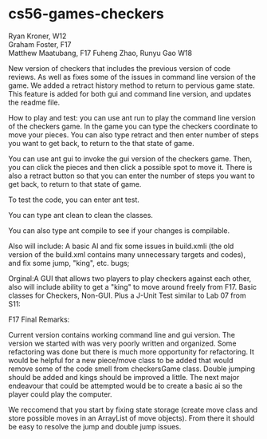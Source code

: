 # cs56-games-checkers

Ryan Kroner, W12  
Graham Foster, F17  
Matthew Maatubang, F17
Fuheng Zhao, Runyu Gao W18


New version of checkers that includes the previous version of code reviews.
As well as fixes some of the issues in command line version of the game.
We added a retract history method to return to pervious game state. This feature is added for both gui and command line version, and updates the readme file.


How to play and test:
you can use ant run to play the command line version of the checkers game. In the game you can type the checkers coordinate to move your pieces. 
You can also type retract and then enter number of steps you want to get back, to return to the that state of game.

You can use ant gui to invoke the gui version of the checkers game. Then, you can click the pieces and then click a possible spot to move it. 
There is also a retract button so that you can enter the number of steps you want to get back, to return to that state of game.

To test the code, you can enter ant test.

You can type ant clean to clean the classes. 

You can also type ant compile to see if your changes is compilable.


Also will include: A basic AI and fix some issues in build.xmli (the old version of the build.xml contains many unnecessary targets and codes), and fix some jump, "king", etc. bugs;

Orginal:A GUI that allows two players to play checkers against each other, also will include ability to get a "king" to move around freely from F17.
Basic classes for Checkers, Non-GUI. Plus a J-Unit Test similar to Lab 07 from S11:

F17 Final Remarks:

Current version contains working command line and gui version.
The version we started with was very poorly written and organized. Some refactoring was done but there is much more opportunity for refactoring. 
It would be helpful for a new piece/move class to be added that would remove some of the code smell from checkersGame class.
Double jumping should be added and kings should be improved a little. 
The next major endeavour that could be attempted would be to create a basic ai so the player could play the computer.

We reccomend that you start by fixing state storage (create move class and store possible moves in an ArrayList of move objects). From there it should be easy to resolve the jump and double jump issues. 
